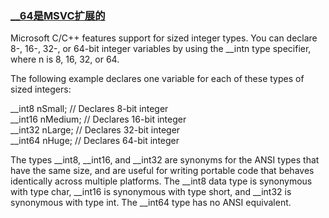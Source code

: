 ### [__64是MSVC扩展的](https://msdn.microsoft.com/en-us/library/29dh1w7z.aspx#)
Microsoft C/C++ features support for sized integer types. You can declare 8-, 16-, 32-, or 64-bit integer variables by using the __intn type specifier, where n is 8, 16, 32, or 64.

The following example declares one variable for each of these types of sized integers:

__int8 nSmall;      // Declares 8-bit integer  
__int16 nMedium;    // Declares 16-bit integer  
__int32 nLarge;     // Declares 32-bit integer  
__int64 nHuge;      // Declares 64-bit integer  

The types __int8, __int16, and __int32 are synonyms for the ANSI types that have the same size, and are useful for writing portable code that behaves identically across multiple platforms. The __int8 data type is synonymous with type char, __int16 is synonymous with type short, and __int32 is synonymous with type int. The __int64 type has no ANSI equivalent.